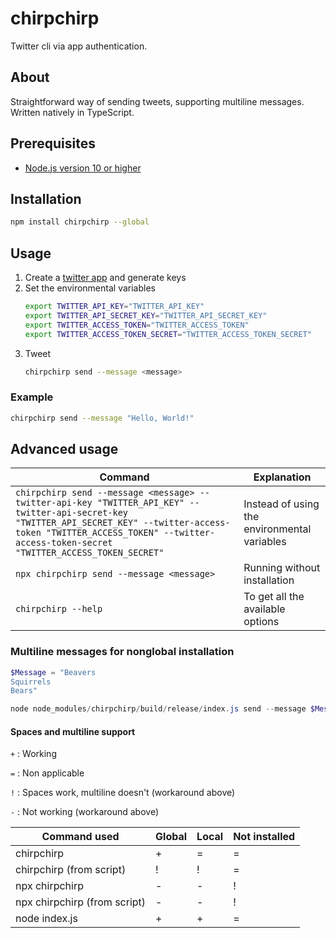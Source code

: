# chirpchirp

Twitter cli via app authentication.

## About

Straightforward way of sending tweets, supporting multiline messages. Written natively in TypeScript.

## Prerequisites

- [Node.js version 10 or higher](https://nodejs.org/en/download/)

## Installation

```bash
npm install chirpchirp --global
```

## Usage

1. Create a [twitter app](https://apps.twitter.com/) and generate keys
1. Set the environmental variables
	```bash
	export TWITTER_API_KEY="TWITTER_API_KEY"
	export TWITTER_API_SECRET_KEY="TWITTER_API_SECRET_KEY"
	export TWITTER_ACCESS_TOKEN="TWITTER_ACCESS_TOKEN"
	export TWITTER_ACCESS_TOKEN_SECRET="TWITTER_ACCESS_TOKEN_SECRET"
	```
1. Tweet
	```bash
	chirpchirp send --message <message>
	```

### Example

```bash
chirpchirp send --message "Hello, World!"
```

## Advanced usage

Command | Explanation
--- | ---
`chirpchirp send --message <message> --twitter-api-key "TWITTER_API_KEY" --twitter-api-secret-key "TWITTER_API_SECRET_KEY" --twitter-access-token "TWITTER_ACCESS_TOKEN" --twitter-access-token-secret "TWITTER_ACCESS_TOKEN_SECRET"` | Instead of using the environmental variables
`npx chirpchirp send --message <message>` | Running without installation
`chirpchirp --help` | To get all the available options

### Multiline messages for **nonglobal** installation

```powershell
$Message = "Beavers
Squirrels
Bears"

node node_modules/chirpchirp/build/release/index.js send --message $Message
```

#### Spaces and multiline support

`+`
: Working

`=`
: Non applicable

`!`
: Spaces work, multiline doesn't (workaround above)

`-`
: Not working (workaround above)

Command used | Global | Local| Not installed
--- | --- | --- | ---|
chirpchirp | + | = | =
chirpchirp (from script) | ! | ! | =
npx chirpchirp | - | - | !
npx chirpchirp (from script) | - | - | !
node index.js | + | + | =